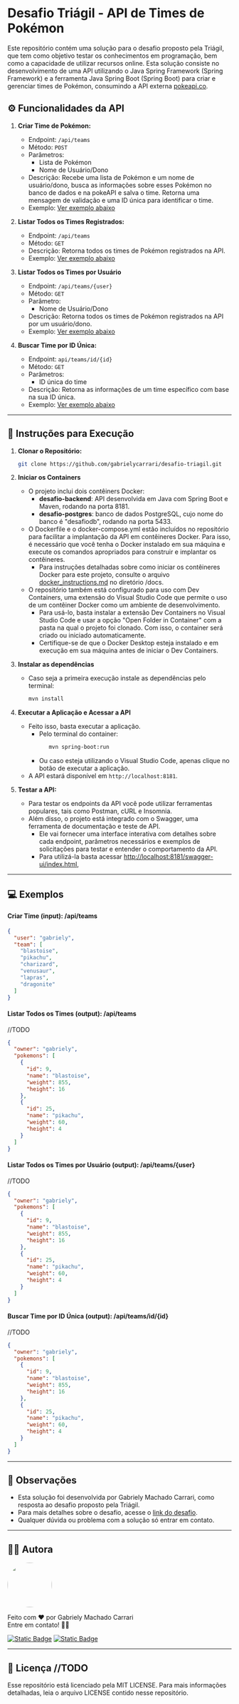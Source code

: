 # Desafio Triágil - API de Times de Pokémon

Este repositório contém uma solução para o desafio proposto pela Triágil, que tem como objetivo testar os conhecimentos em programação, bem como a capacidade de utilizar recursos online. Esta solução consiste no desenvolvimento de uma API utilizando o Java Spring Framework (Spring Framework) e a ferramenta Java Spring Boot (Spring Boot) para criar e gerenciar times de Pokémon, consumindo a API externa [pokeapi.co](https://pokeapi.co/).

## ⚙️ Funcionalidades da API

1. **Criar Time de Pokémon:**
   - Endpoint: `/api/teams`
   - Método: `POST`
   - Parâmetros:
     - Lista de Pokémon
     - Nome de Usuário/Dono
   - Descrição: Recebe uma lista de Pokémon e um nome de usuário/dono, busca as informações sobre esses Pokémon no banco de dados e na pokeAPI e salva o time. Retorna uma mensagem de validação e uma ID única para identificar o time.
   - Exemplo: [Ver exemplo abaixo](#criar-time-input-apiteams)

2. **Listar Todos os Times Registrados:**
   - Endpoint: `/api/teams`
   - Método: `GET`
   - Descrição: Retorna todos os times de Pokémon registrados na API.
   - Exemplo: [Ver exemplo abaixo](#listar-todos-os-times-output-apiteams)

3. **Listar Todos os Times por Usuário**
   - Endpoint: `/api/teams/{user}`
   - Método: `GET`
   - Parâmetro:
     - Nome de Usuário/Dono
   - Descrição: Retorna todos os times de Pokémon registrados na API por um usuário/dono.
   - Exemplo: [Ver exemplo abaixo](#listar-todos-os-times-por-usu%C3%A1rio-output-apiteamsuser)

4. **Buscar Time por ID Única:**
   - Endpoint: `api/teams/id/{id}`
   - Método: `GET`
   - Parâmetros:
     - ID única do time
   - Descrição: Retorna as informações de um time específico com base na sua ID única.
   - Exemplo: [Ver exemplo abaixo](#buscar-time-por-id-%C3%BAnica-output-apiteamsidid)
---


## 🚀 Instruções para Execução

1. **Clonar o Repositório:**
   ```bash
   git clone https://github.com/gabrielycarrari/desafio-triagil.git
   ```
   
2. **Iniciar os Containers**
   - O projeto inclui dois contêiners Docker:
     - **desafio-backend**: API desenvolvida em Java com Spring Boot e Maven, rodando na porta 8181.
     - **desafio-postgres**: banco de dados PostgreSQL, cujo nome do banco é "desafiodb", rodando na porta 5433.
   - O Dockerfile e o docker-compose.yml estão incluídos no repositório para facilitar a implantação da API em contêineres Docker. Para isso, é necessário que você tenha o Docker instalado em sua máquina e execute os comandos apropriados para construir e implantar os contêineres.
      - Para instruções detalhadas sobre como iniciar os contêineres Docker para este projeto, consulte o arquivo [docker_instructions.md](docs/docker_instructions.md) no diretório /docs.
   - O repositório também está configurado para uso com Dev Containers, uma extensão do Visual Studio Code que permite o uso de um contêiner Docker como um ambiente de desenvolvimento.
      - Para usá-lo, basta instalar a extensão Dev Containers no Visual Studio Code e usar a opção "Open Folder in Container" com a pasta na qual o projeto foi clonado. Com isso, o container será criado ou iniciado automaticamente.
      - Certifique-se de que o Docker Desktop esteja instalado e em execução em sua máquina antes de iniciar o Dev Containers.
   

3. **Instalar as dependências**
   - Caso seja a primeira execução instale as dependências pelo terminal:
     
      ```bash
      mvn install
      ```

4. **Executar a Aplicação e Acessar a API**
   - Feito isso, basta executar a aplicação.
      - Pelo terminal do container:
        ```bash
           mvn spring-boot:run
        ``` 
      - Ou caso esteja utilizando o Visual Studio Code, apenas clique no botão de executar a aplicação. 
   - A API estará disponível em `http://localhost:8181`.


5. **Testar a API:**
   - Para testar os endpoints da API você pode utilizar ferramentas populares, tais como Postman, cURL e Insomnia.
   - Além disso, o projeto está integrado com o Swagger, uma ferramenta de documentação e teste de API.
      - Ele vai fornecer uma interface interativa com detalhes sobre cada endpoint, parâmetros necessários e exemplos de solicitações para testar e entender o comportamento da API.
      - Para utilizá-la basta acessar [http://localhost:8181/swagger-ui/index.html](http://localhost:8181/swagger-ui/index.html),
---

## 💻 Exemplos
#### Criar Time (input): /api/teams
```json
{
  "user": "gabriely",
  "team": [
    "blastoise",
    "pikachu",
    "charizard",
    "venusaur",
    "lapras",
    "dragonite"
  ]
}
```


#### Listar Todos os Times (output): /api/teams
//TODO
```json
{
  "owner": "gabriely",
  "pokemons": [
    {
      "id": 9,
      "name": "blastoise",
      "weight": 855,
      "height": 16
    },
    {
      "id": 25,
      "name": "pikachu",
      "weight": 60,
      "height": 4
    }
  ]
}
```

#### Listar Todos os Times por Usuário (output): /api/teams/{user}
//TODO
```json
{
  "owner": "gabriely",
  "pokemons": [
    {
      "id": 9,
      "name": "blastoise",
      "weight": 855,
      "height": 16
    },
    {
      "id": 25,
      "name": "pikachu",
      "weight": 60,
      "height": 4
    }
  ]
}
```

#### Buscar Time por ID Única (output): /api/teams/id/{id}
//TODO
```json
{
  "owner": "gabriely",
  "pokemons": [
    {
      "id": 9,
      "name": "blastoise",
      "weight": 855,
      "height": 16
    },
    {
      "id": 25,
      "name": "pikachu",
      "weight": 60,
      "height": 4
    }
  ]
}
```

---

## 📝 Observações

- Esta solução foi desenvolvida por Gabriely Machado Carrari, como resposta ao desafio proposto pela Triágil.
- Para mais detalhes sobre o desafio, acesse o [link do desafio](https://github.com/triagilbr/desafio-triagil).
- Qualquer dúvida ou problema com a solução só entrar em contato.
---
   
## 👩‍💻 Autora 
  <img style="border-radius: 50%;" src="https://avatars.githubusercontent.com/u/73599857?v=4" width="100px;" alt=""/>
 

Feito com ❤️ por Gabriely Machado Carrari </br>
Entre em contato! 👋🏽



[![Static Badge](https://img.shields.io/badge/Gabriely%20Carrari-%230A66C2?logo=linkedIn&link=https%3A%2F%2Fwww.linkedin.com%2Fin%2Fgabriely-carrari%2F)](https://www.linkedin.com/in/gabriely-carrari/)
[![Static Badge](https://img.shields.io/badge/gabrielycarrari%40gmail.com-%23EA4335?logo=gmail&logoColor=white&link=mailto%3Agabrielycarrari%40gmail.com)](mailto:gabrielycarrari@gmail.com)

---

## 📃 Licença //TODO
Esse repositório está licenciado pela MIT LICENSE. Para mais informações detalhadas, leia o arquivo LICENSE contido nesse repositório.
